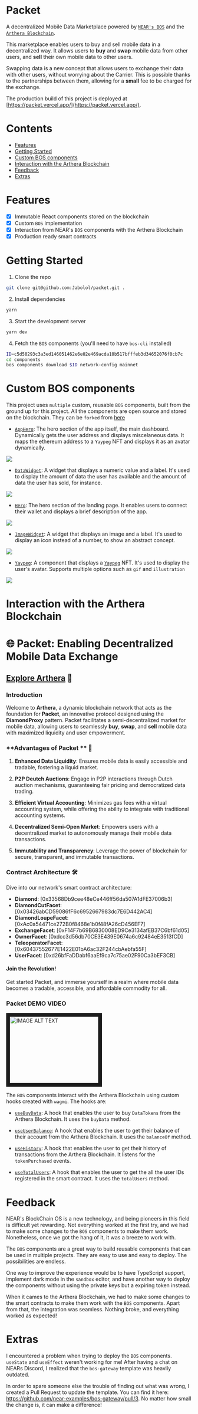 # Packet

A decentralized Mobile Data Marketplace powered by
[`NEAR's BOS`](https://near.org) and the
[`Arthera Blockchain`](https://arthera.net).

This marketplace enables users to buy and sell mobile data in a decentralized
way. It allows users to **buy** and **swap** mobile data from other users, and
**sell** their own mobile data to other users.

Swapping data is a new concept that allows users to exchange their data with
other users, without worrying about the Carrier. This is possible thanks to the
partnerships between them, allowing for a **small** fee to be charged for the
exchange.

The production build of this project is deployed at
[https://packet.vercel.app/](https://packet.vercel.app/).

# Contents

- [Features](#features)
- [Getting Started](#getting-started)
- [Custom BOS components](#custom-bos-components)
- [Interaction with the Arthera Blockchain](#interaction-with-the-arthera-blockchain)
- [Feedback](#feedback)
- [Extras](#extras)

# Features

- [x] Immutable React components stored on the blockchain
- [x] Custom `BOS` implementation
- [x] Interaction from NEAR's `BOS` components with the Arthera Blockchain
- [x] Production ready smart contracts

# Getting Started

1. Clone the repo

```sh
git clone git@github.com:Jabolol/packet.git .
```

2. Install dependencies

```sh
yarn
```

3. Start the development server

```sh
yarn dev
```

4. Fetch the `BOS` components (you'll need to have `bos-cli` installed)

```sh
ID=c5d50293c3a3ed146051462e6e02e469acda10b517bfffeb3d34652076f0cb7c
cd components
bos components download $ID network-config mainnet
```

# Custom BOS components

This project uses `multiple` custom, reusable `BOS` components, built from the
ground up for this project. All the components are open source and stored on the
blockchain. They can be `forked` from
[here](https://near.org/near/widget/ProfilePage?accountId=c5d50293c3a3ed146051462e6e02e469acda10b517bfffeb3d34652076f0cb7c&tab=apps)

- [`AppHero`](./components/src/AppHero.jsx): The hero section of the app itself,
  the main dashboard. Dynamically gets the user address and displays
  miscelaneous data. It maps the ethereum address to a `Yaypeg` NFT and displays
  it as an avatar dynamically.

![](./assets/hero.png)

- [`DataWidget`](./components/src/DataWidget.jsx): A widget that displays a
  numeric value and a label. It's used to display the amount of data the user
  has available and the amount of data the user has sold, for instance.

![](./assets/data.png)

- [`Hero`](./components/src/Hero.jsx): The hero section of the landing page. It
  enables users to connect their wallet and displays a brief description of the
  app.

![](./assets/landing.png)

- [`ImageWidget`](./components/src/ImageWidget.jsx): A widget that displays an
  image and a label. It's used to display an icon instead of a number, to show
  an abstract concept.

![](./assets/image.png)

- [`Yaypeg`](./components/src/Yaypeg.jsx): A component that displays a
  [`Yaypeg`](https://yaypeg.com) NFT. It's used to display the user's avatar.
  Supports multiple options such as `gif` and `illustration`

![](./assets/yaypeg.png)

# Interaction with the Arthera Blockchain

# 🌐 Packet: Enabling Decentralized Mobile Data Exchange

## [Explore Arthera](https://arthera.net) 🚀

### **Introduction**

Welcome to **Arthera**, a dynamic blockchain network that acts as the foundation for **Packet**, an innovative protocol designed using the **DiamondProxy** pattern. Packet facilitates a semi-decentralized market for mobile data, allowing users to seamlessly **buy**, **swap**, and **sell** mobile data with maximized liquidity and user empowerment.

### **Advantages of Packet ** 🌟

1. **Enhanced Data Liquidity**: Ensures mobile data is easily accessible and tradable, fostering a liquid market.
   
2. **P2P Deutch Auctions**: Engage in P2P interactions through Dutch auction mechanisms, guaranteeing fair pricing and democratized data trading.

3. **Efficient Virtual Accounting**: Minimizes gas fees with a virtual accounting system, while offering the ability to integrate with traditional accounting systems.

4. **Decentralized Semi-Open Market**: Empowers users with a decentralized market to autonomously manage their mobile data transactions.

5. **Immutability and Transparency**: Leverage the power of blockchain for secure, transparent, and immutable transactions.

### **Contract Architecture** 🛠

Dive into our network's smart contract architecture:

- **Diamond**: [0x33568Db9cee48eCe446ff56da507A1dFE37006b3]
- **DiamondCutFacet**: [0x03426abCD59086fF6c6952667983dc7E6D442AC4]
- **DiamondLoupeFacet**: [0xAc0a54471ce272B0f8468e1b0f48fA26cD456EF7]
- **ExchangeFacet**: [0xF14F7b69B6830008ED9Ce3134afEB37C6bf61d05]
- **OwnerFacet**: [0xdcc3d56db70CE3E439E0674a6c92484eE3513fCD]
- **TeleoperatorFacet**: [0x60437552677E1422E01bA6ac32F244cbAebfa55F]
- **UserFacet**: [0xd26bfFaDDabf6aaEf9ca7c75ae02F90Ca3bEF3CB]

#### Join the Revolution!

Get started  Packet, and immerse yourself in a realm where mobile data becomes a tradable, accessible, and affordable commodity for all.

### **Packet DEMO VIDEO**

<a href="packet demo video" target="_blank">
  <img src="./assets/packet.mov" alt="IMAGE ALT TEXT" width="240" height="180" border="10" />
</a>



The `BOS` components interact with the Arthera Blockchain using custom hooks
created with `wagmi`. The hooks are:

- [`useBuyData`](./src/hooks/useBuyDataTokens.tsx): A hook that enables the user
  to buy `DataTokens` from the Arthera Blockchain. It uses the `buyData` method.

- [`useUserBalance`](./src/hooks/useUserBalance.tsx): A hook that enables the
  user to get their balance of their account from the Arthera Blockchain. It
  uses the `balanceOf` method.

- [`useHistory`](./src/hooks/useRecentPurchases.tsx): A hook that enables the
  user to get their history of transactions from the Arthera Blockchain. It
  listens for the `tokenPurchased` events.

- [`useTotalUsers`](./src/hooks/useTotalUsers.tsx): A hook that enables the user
  to get the all the user IDs registered in the smart contract. It uses the
  `totalUsers` method.

# Feedback

NEAR's BlockChain OS is a new technology, and being pioneers in this field is
difficult yet rewarding. Not everything worked at the first try, and we had to
make some changes to the `BOS` components to make them work. Nonetheless, once
we got the hang of it, it was a breeze to work with.

The `BOS` components are a great way to build reusable components that can be
used in multiple projects. They are easy to use and easy to deploy. The
possibilities are endless.

One way to improve the experience would be to have TypeScript support, implement
dark mode in the `sandbox` editor, and have another way to deploy the components
without using the private keys but a expiring token instead.

When it cames to the Arthera Blockchain, we had to make some changes to the
smart contracts to make them work with the `BOS` components. Apart from that,
the integration was seamless. Nothing broke, and everything worked as expected!

# Extras

I encountered a problem when trying to deploy the `BOS` components. `useState`
and `useEffect` weren't working for me! After having a chat on NEARs Discord, I
realized that the `bos-gateway` template was heavily outdated.

In order to spare someone else the trouble of finding out what was wrong, I
created a Pull Request to update the template. You can find it here:
https://github.com/near-examples/bos-gateway/pull/3. No matter how small the
change is, it can make a difference!
